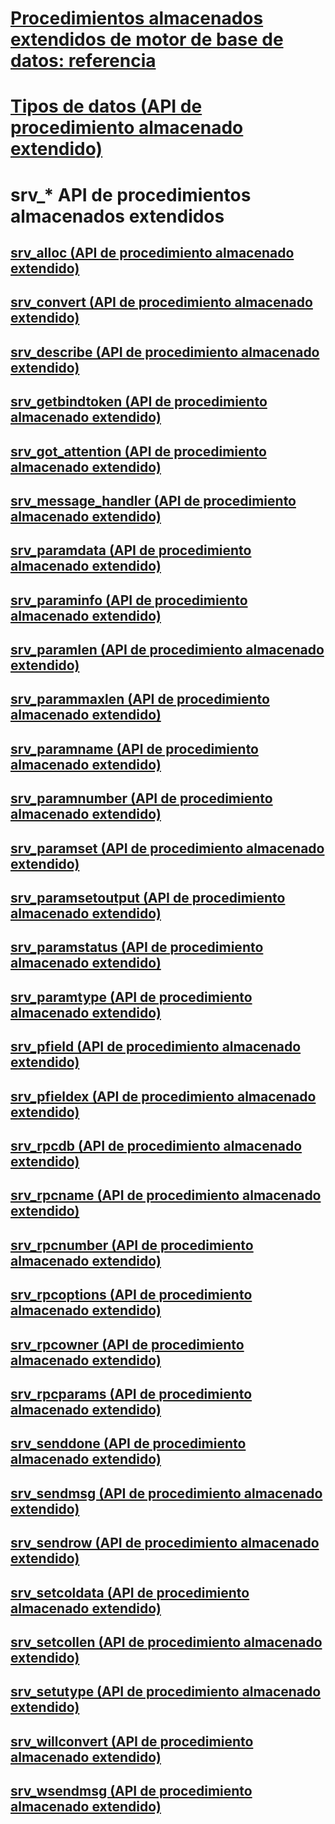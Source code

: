 # [Procedimientos almacenados extendidos de motor de base de datos: referencia](database-engine-extended-stored-procedures-reference.md)
# [Tipos de datos (API de procedimiento almacenado extendido)](data-types-extended-stored-procedure-api.md)

# srv_* API de procedimientos almacenados extendidos
## [srv_alloc (API de procedimiento almacenado extendido)](srv-alloc-extended-stored-procedure-api.md)
## [srv_convert (API de procedimiento almacenado extendido)](srv-convert-extended-stored-procedure-api.md)
## [srv_describe (API de procedimiento almacenado extendido)](srv-describe-extended-stored-procedure-api.md)
## [srv_getbindtoken (API de procedimiento almacenado extendido)](srv-getbindtoken-extended-stored-procedure-api.md)
## [srv_got_attention (API de procedimiento almacenado extendido)](srv-got-attention-extended-stored-procedure-api.md)
## [srv_message_handler (API de procedimiento almacenado extendido)](srv-message-handler-extended-stored-procedure-api.md)
## [srv_paramdata (API de procedimiento almacenado extendido)](srv-paramdata-extended-stored-procedure-api.md)
## [srv_paraminfo (API de procedimiento almacenado extendido)](srv-paraminfo-extended-stored-procedure-api.md)
## [srv_paramlen (API de procedimiento almacenado extendido)](srv-paramlen-extended-stored-procedure-api.md)
## [srv_parammaxlen (API de procedimiento almacenado extendido)](srv-parammaxlen-extended-stored-procedure-api.md)
## [srv_paramname (API de procedimiento almacenado extendido)](srv-paramname-extended-stored-procedure-api.md)
## [srv_paramnumber (API de procedimiento almacenado extendido)](srv-paramnumber-extended-stored-procedure-api.md)
## [srv_paramset (API de procedimiento almacenado extendido)](srv-paramset-extended-stored-procedure-api.md)
## [srv_paramsetoutput (API de procedimiento almacenado extendido)](srv-paramsetoutput-extended-stored-procedure-api.md)
## [srv_paramstatus (API de procedimiento almacenado extendido)](srv-paramstatus-extended-stored-procedure-api.md)
## [srv_paramtype (API de procedimiento almacenado extendido)](srv-paramtype-extended-stored-procedure-api.md)
## [srv_pfield (API de procedimiento almacenado extendido)](srv-pfield-extended-stored-procedure-api.md)
## [srv_pfieldex (API de procedimiento almacenado extendido)](srv-pfieldex-extended-stored-procedure-api.md)
## [srv_rpcdb (API de procedimiento almacenado extendido)](srv-rpcdb-extended-stored-procedure-api.md)
## [srv_rpcname (API de procedimiento almacenado extendido)](srv-rpcname-extended-stored-procedure-api.md)
## [srv_rpcnumber (API de procedimiento almacenado extendido)](srv-rpcnumber-extended-stored-procedure-api.md)
## [srv_rpcoptions (API de procedimiento almacenado extendido)](srv-rpcoptions-extended-stored-procedure-api.md)
## [srv_rpcowner (API de procedimiento almacenado extendido)](srv-rpcowner-extended-stored-procedure-api.md)
## [srv_rpcparams (API de procedimiento almacenado extendido)](srv-rpcparams-extended-stored-procedure-api.md)
## [srv_senddone (API de procedimiento almacenado extendido)](srv-senddone-extended-stored-procedure-api.md)
## [srv_sendmsg (API de procedimiento almacenado extendido)](srv-sendmsg-extended-stored-procedure-api.md)
## [srv_sendrow (API de procedimiento almacenado extendido)](srv-sendrow-extended-stored-procedure-api.md)
## [srv_setcoldata (API de procedimiento almacenado extendido)](srv-setcoldata-extended-stored-procedure-api.md)
## [srv_setcollen (API de procedimiento almacenado extendido)](srv-setcollen-extended-stored-procedure-api.md)
## [srv_setutype (API de procedimiento almacenado extendido)](srv-setutype-extended-stored-procedure-api.md)
## [srv_willconvert (API de procedimiento almacenado extendido)](srv-willconvert-extended-stored-procedure-api.md)
## [srv_wsendmsg (API de procedimiento almacenado extendido)](srv-wsendmsg-extended-stored-procedure-api.md)
